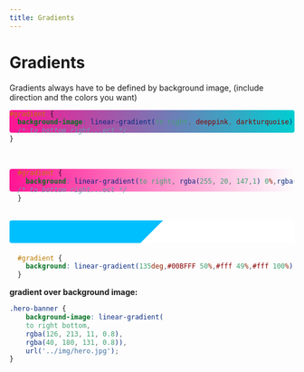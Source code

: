 ```yaml
---
title: Gradients
---
```


# Gradients
Gradients always have to be defined by background image, (include direction and the colors you want)

<style>
  .gradient {
    background-image: linear-gradient(to right, deeppink , darkturquoise);
    width: 100%;
    height: 40px;
    border-radius: 4px;
    margin-bottom: 20px;
  }
</style>

<div class="gradient"></div?>

``` css
#gradient {
  background-image: linear-gradient(to right, deeppink, darkturquoise);
  /* to bottom right...ect */
}
```
<br>

<style>
  .gradient-2 {
    background: linear-gradient(to right, rgba(255, 20, 147,1) 0%,rgba(125,185,232,0) 100%);
    width: 100%;
    height: 40px;
    border-radius: 4px;
    margin-bottom: 20px;
  }
</style>

<div class="gradient-2"></div?>

``` css
  #gradient {
    background: linear-gradient(to right, rgba(255, 20, 147,1) 0%,rgba(125,185,232,0) 100%);
  /* to bottom right...ect */ 
  }
```
<br>


<style>
  .gradient-3 {
    background: linear-gradient(135deg,#00BFFF 50%,#fff 49%,#fff 100%);
    width: 100%;
    height: 40px;
    border-radius: 4px;
    margin-bottom: 20px;
  }
</style>

<div class="gradient-3"></div>

``` css
  #gradient {
    background: linear-gradient(135deg,#00BFFF 50%,#fff 49%,#fff 100%);
  }
```


**gradient over background image:**

``` css
.hero-banner {
    background-image: linear-gradient(
    to right bottom, 
    rgba(126, 213, 11, 0.8), 
    rgba(40, 180, 131, 0.8)), 
    url('../img/hero.jpg');
}
```
